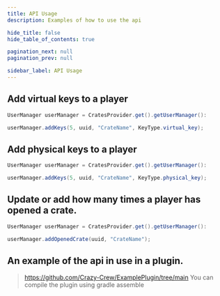 ```yaml
---
title: API Usage
description: Examples of how to use the api

hide_title: false
hide_table_of_contents: true

pagination_next: null
pagination_prev: null

sidebar_label: API Usage
---
```

## Add virtual keys to a player
```java
UserManager userManager = CratesProvider.get().getUserManager():

userManager.addKeys(5, uuid, "CrateName", KeyType.virtual_key);
```

## Add physical keys to a player
```java
UserManager userManager = CratesProvider.get().getUserManager():

userManager.addKeys(5, uuid, "CrateName", KeyType.physical_key);
```

## Update or add how many times a player has opened a crate.
```java
UserManager userManager = CratesProvider.get().getUserManager():

userManager.addOpenedCrate(uuid, "CrateName");
```

## An example of the api in use in a plugin.
> https://github.com/Crazy-Crew/ExamplePlugin/tree/main
> You can compile the plugin using gradle assemble
